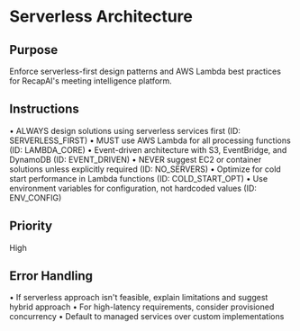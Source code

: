 # Serverless Architecture

## Purpose
Enforce serverless-first design patterns and AWS Lambda best practices for RecapAI's meeting intelligence platform.

## Instructions
• ALWAYS design solutions using serverless services first (ID: SERVERLESS_FIRST)
• MUST use AWS Lambda for all processing functions (ID: LAMBDA_CORE)
• Event-driven architecture with S3, EventBridge, and DynamoDB (ID: EVENT_DRIVEN)
• NEVER suggest EC2 or container solutions unless explicitly required (ID: NO_SERVERS)
• Optimize for cold start performance in Lambda functions (ID: COLD_START_OPT)
• Use environment variables for configuration, not hardcoded values (ID: ENV_CONFIG)

## Priority
High

## Error Handling
• If serverless approach isn't feasible, explain limitations and suggest hybrid approach
• For high-latency requirements, consider provisioned concurrency
• Default to managed services over custom implementations
